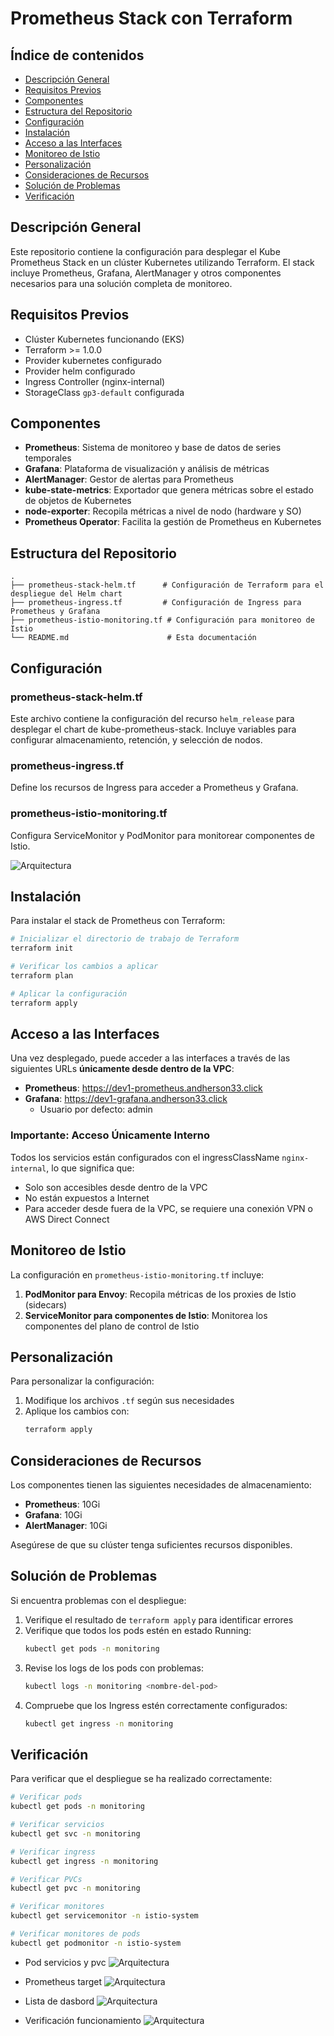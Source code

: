 # Prometheus Stack con Terraform

## Índice de contenidos
* [Descripción General](#descripcion)
* [Requisitos Previos](#requisitos)
* [Componentes](#componentes)
* [Estructura del Repositorio](#estructura)
* [Configuración](#configuracion)
* [Instalación](#instalacion)
* [Acceso a las Interfaces](#acceso)
* [Monitoreo de Istio](#monitoreo-istio)
* [Personalización](#personalizacion)
* [Consideraciones de Recursos](#recursos)
* [Solución de Problemas](#solucion-problemas)
* [Verificación](#verificacion)

<a name="descripcion"></a>
## Descripción General
Este repositorio contiene la configuración para desplegar el Kube Prometheus Stack en un clúster Kubernetes utilizando Terraform. El stack incluye Prometheus, Grafana, AlertManager y otros componentes necesarios para una solución completa de monitoreo.

<a name="requisitos"></a>
## Requisitos Previos
- Clúster Kubernetes funcionando (EKS)
- Terraform >= 1.0.0
- Provider kubernetes configurado
- Provider helm configurado
- Ingress Controller (nginx-internal)
- StorageClass `gp3-default` configurada

<a name="componentes"></a>
## Componentes
- **Prometheus**: Sistema de monitoreo y base de datos de series temporales
- **Grafana**: Plataforma de visualización y análisis de métricas
- **AlertManager**: Gestor de alertas para Prometheus
- **kube-state-metrics**: Exportador que genera métricas sobre el estado de objetos de Kubernetes
- **node-exporter**: Recopila métricas a nivel de nodo (hardware y SO)
- **Prometheus Operator**: Facilita la gestión de Prometheus en Kubernetes

<a name="estructura"></a>
## Estructura del Repositorio
```
.
├── prometheus-stack-helm.tf      # Configuración de Terraform para el despliegue del Helm chart
├── prometheus-ingress.tf         # Configuración de Ingress para Prometheus y Grafana
├── prometheus-istio-monitoring.tf # Configuración para monitoreo de Istio
└── README.md                      # Esta documentación
```

<a name="configuracion"></a>
## Configuración

### prometheus-stack-helm.tf
Este archivo contiene la configuración del recurso `helm_release` para desplegar el chart de kube-prometheus-stack. Incluye variables para configurar almacenamiento, retención, y selección de nodos.

### prometheus-ingress.tf
Define los recursos de Ingress para acceder a Prometheus y Grafana.

### prometheus-istio-monitoring.tf
Configura ServiceMonitor y PodMonitor para monitorear componentes de Istio.

![Arquitectura](https://github.com/Andherson333333/robot-shop/blob/master/Infrastructure-cloud-EKS/infra-node/Prometheus-stack/imagenes/prometheus-1.png)

<a name="instalacion"></a>
## Instalación

Para instalar el stack de Prometheus con Terraform:

```bash
# Inicializar el directorio de trabajo de Terraform
terraform init

# Verificar los cambios a aplicar
terraform plan

# Aplicar la configuración
terraform apply
```

<a name="acceso"></a>
## Acceso a las Interfaces

Una vez desplegado, puede acceder a las interfaces a través de las siguientes URLs **únicamente desde dentro de la VPC**:

- **Prometheus**: https://dev1-prometheus.andherson33.click
- **Grafana**: https://dev1-grafana.andherson33.click
  - Usuario por defecto: admin

### Importante: Acceso Únicamente Interno
Todos los servicios están configurados con el ingressClassName `nginx-internal`, lo que significa que:
- Solo son accesibles desde dentro de la VPC
- No están expuestos a Internet
- Para acceder desde fuera de la VPC, se requiere una conexión VPN o AWS Direct Connect

<a name="monitoreo-istio"></a>
## Monitoreo de Istio

La configuración en `prometheus-istio-monitoring.tf` incluye:

1. **PodMonitor para Envoy**: Recopila métricas de los proxies de Istio (sidecars)
2. **ServiceMonitor para componentes de Istio**: Monitorea los componentes del plano de control de Istio

<a name="personalizacion"></a>
## Personalización

Para personalizar la configuración:

1. Modifique los archivos `.tf` según sus necesidades
2. Aplique los cambios con:
   ```bash
   terraform apply
   ```

<a name="recursos"></a>
## Consideraciones de Recursos

Los componentes tienen las siguientes necesidades de almacenamiento:

- **Prometheus**: 10Gi
- **Grafana**: 10Gi
- **AlertManager**: 10Gi

Asegúrese de que su clúster tenga suficientes recursos disponibles.

<a name="solucion-problemas"></a>
## Solución de Problemas

Si encuentra problemas con el despliegue:

1. Verifique el resultado de `terraform apply` para identificar errores
2. Verifique que todos los pods estén en estado Running:
   ```bash
   kubectl get pods -n monitoring
   ```
3. Revise los logs de los pods con problemas:
   ```bash
   kubectl logs -n monitoring <nombre-del-pod>
   ```
4. Compruebe que los Ingress estén correctamente configurados:
   ```bash
   kubectl get ingress -n monitoring
   ```

<a name="verificacion"></a>
## Verificación

Para verificar que el despliegue se ha realizado correctamente:

```bash
# Verificar pods
kubectl get pods -n monitoring
```

```bash
# Verificar servicios
kubectl get svc -n monitoring
```

```bash
# Verificar ingress
kubectl get ingress -n monitoring
```

```bash
# Verificar PVCs
kubectl get pvc -n monitoring
```

```bash
# Verificar monitores
kubectl get servicemonitor -n istio-system
```

```bash
# Verificar monitores de pods
kubectl get podmonitor -n istio-system
```

- Pod servicios y pvc
![Arquitectura](https://github.com/Andherson333333/robot-shop/blob/master/Infrastructure-cloud-EKS/infra-node/Prometheus-stack/imagenes/prometheus-2.png)

- Prometheus target
![Arquitectura](https://github.com/Andherson333333/robot-shop/blob/master/Infrastructure-cloud-EKS/infra-node/Prometheus-stack/imagenes/prometheus-3.png)

- Lista de dasbord
![Arquitectura](https://github.com/Andherson333333/robot-shop/blob/master/Infrastructure-cloud-EKS/infra-node/Prometheus-stack/imagenes/prometheus-5.png)

- Verificación funcionamiento
![Arquitectura](https://github.com/Andherson333333/robot-shop/blob/master/Infrastructure-cloud-EKS/infra-node/Prometheus-stack/imagenes/prometheus-4.png)

